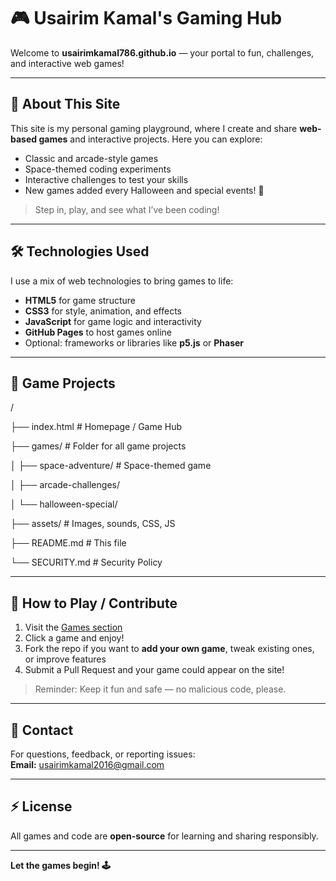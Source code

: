 # 🎮 Usairim Kamal's Gaming Hub

Welcome to **usairimkamal786.github.io** — your portal to fun, challenges, and interactive web games!  

---

## 🚀 About This Site
This site is my personal gaming playground, where I create and share **web-based games** and interactive projects. Here you can explore:  

- Classic and arcade-style games  
- Space-themed coding experiments  
- Interactive challenges to test your skills  
- New games added every Halloween and special events! 🎃  

> Step in, play, and see what I’ve been coding!  

---

## 🛠️ Technologies Used
I use a mix of web technologies to bring games to life:  
- **HTML5** for game structure  
- **CSS3** for style, animation, and effects  
- **JavaScript** for game logic and interactivity  
- **GitHub Pages** to host games online  
- Optional: frameworks or libraries like **p5.js** or **Phaser**  

---

## 📂 Game Projects
/

├── index.html # Homepage / Game Hub

├── games/ # Folder for all game projects

│ ├── space-adventure/ # Space-themed game

│ ├── arcade-challenges/

│ └── halloween-special/

├── assets/ # Images, sounds, CSS, JS

├── README.md # This file

└── SECURITY.md # Security Policy


---

## 🎯 How to Play / Contribute
1. Visit the [Games section](https://usairimkamal786.github.io/Website%20Link.html)  
2. Click a game and enjoy!  
3. Fork the repo if you want to **add your own game**, tweak existing ones, or improve features  
4. Submit a Pull Request and your game could appear on the site!  

> Reminder: Keep it fun and safe — no malicious code, please.  

---

## 📧 Contact
For questions, feedback, or reporting issues:  
**Email:** usairimkamal2016@gmail.com  

---

## ⚡ License
All games and code are **open-source** for learning and sharing responsibly.  

---

**Let the games begin! 🕹️**
